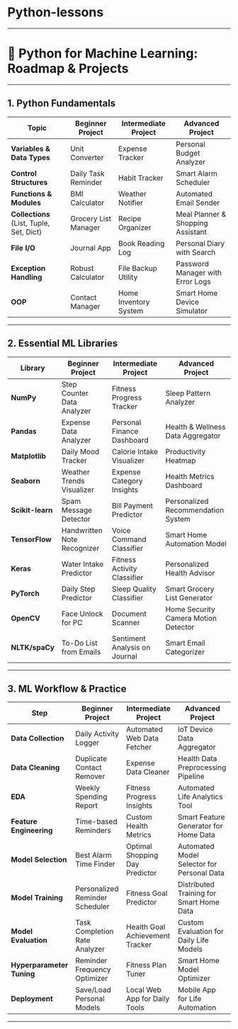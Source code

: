# Python-lessons

---

# 🧠 Python for Machine Learning: Roadmap & Projects

---

## 1. Python Fundamentals
| Topic | Beginner Project | Intermediate Project | Advanced Project |
|-------|------------------|---------------------|-----------------|
| **Variables & Data Types** | Unit Converter | Expense Tracker | Personal Budget Analyzer |
| **Control Structures** | Daily Task Reminder | Habit Tracker | Smart Alarm Scheduler |
| **Functions & Modules** | BMI Calculator | Weather Notifier | Automated Email Sender |
| **Collections** (List, Tuple, Set, Dict) | Grocery List Manager | Recipe Organizer | Meal Planner & Shopping Assistant |
| **File I/O** | Journal App | Book Reading Log | Personal Diary with Search |
| **Exception Handling** | Robust Calculator | File Backup Utility | Password Manager with Error Logs |
| **OOP** | Contact Manager | Home Inventory System | Smart Home Device Simulator |

---

## 2. Essential ML Libraries
| Library | Beginner Project | Intermediate Project | Advanced Project |
|---------|------------------|---------------------|-----------------|
| **NumPy** | Step Counter Data Analyzer | Fitness Progress Tracker | Sleep Pattern Analyzer |
| **Pandas** | Expense Data Analyzer | Personal Finance Dashboard | Health & Wellness Data Aggregator |
| **Matplotlib** | Daily Mood Tracker | Calorie Intake Visualizer | Productivity Heatmap |
| **Seaborn** | Weather Trends Visualizer | Expense Category Insights | Health Metrics Dashboard |
| **Scikit-learn** | Spam Message Detector | Bill Payment Predictor | Personalized Recommendation System |
| **TensorFlow** | Handwritten Note Recognizer | Voice Command Classifier | Smart Home Automation Model |
| **Keras** | Water Intake Predictor | Fitness Activity Classifier | Personalized Health Advisor |
| **PyTorch** | Daily Step Predictor | Sleep Quality Classifier | Smart Grocery List Generator |
| **OpenCV** | Face Unlock for PC | Document Scanner | Home Security Camera Motion Detector |
| **NLTK/spaCy** | To-Do List from Emails | Sentiment Analysis on Journal | Smart Email Categorizer |

---

## 3. ML Workflow & Practice
| Step | Beginner Project | Intermediate Project | Advanced Project |
|------|------------------|---------------------|-----------------|
| **Data Collection** | Daily Activity Logger | Automated Web Data Fetcher | IoT Device Data Aggregator |
| **Data Cleaning** | Duplicate Contact Remover | Expense Data Cleaner | Health Data Preprocessing Pipeline |
| **EDA** | Weekly Spending Report | Fitness Progress Insights | Automated Life Analytics Tool |
| **Feature Engineering** | Time-based Reminders | Custom Health Metrics | Smart Feature Generator for Home Data |
| **Model Selection** | Best Alarm Time Finder | Optimal Shopping Day Predictor | Automated Model Selector for Personal Data |
| **Model Training** | Personalized Reminder Scheduler | Fitness Goal Predictor | Distributed Training for Smart Home Data |
| **Model Evaluation** | Task Completion Rate Analyzer | Health Goal Achievement Tracker | Custom Evaluation for Daily Life Models |
| **Hyperparameter Tuning** | Reminder Frequency Optimizer | Fitness Plan Tuner | Smart Home Model Optimizer |
| **Deployment** | Save/Load Personal Models | Local Web App for Daily Tools | Mobile App for Life Automation |

---
